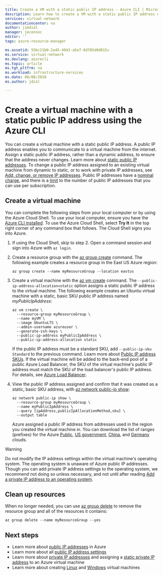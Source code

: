 ```yaml
---
title: Create a VM with a static public IP address - Azure CLI | Microsoft Docs
description: Learn how to create a VM with a static public IP address using the Azure command-line interface (CLI).
services: virtual-network
documentationcenter: na
author: jimdial
manager: jeconnoc
editor: ''
tags: azure-resource-manager

ms.assetid: 55bc21b0-2a45-4943-a5e7-8d785d0d015c
ms.service: virtual-network
ms.devlang: azurecli
ms.topic: article
ms.tgt_pltfrm: na
ms.workload: infrastructure-services
ms.date: 08/08/2018
ms.author: jdial

---
```

# Create a virtual machine with a static public IP address using the Azure CLI

You can create a virtual machine with a static public IP address. A public IP address enables you to communicate to a virtual machine from the internet. Assign a static public IP address, rather than a dynamic address, to ensure that the address never changes. Learn more about [static public IP addresses](virtual-network-ip-addresses-overview-arm.md#allocation-method). To change a public IP address assigned to an existing virtual machine from dynamic to static, or to work with private IP addresses, see [Add, change, or remove IP addresses](virtual-network-network-interface-addresses.md). Public IP addresses have a [nominal charge](https://azure.microsoft.com/pricing/details/ip-addresses), and there is a [limit](../azure-subscription-service-limits.md?toc=%2fazure%2fvirtual-network%2ftoc.json#azure-resource-manager-virtual-networking-limits) to the number of public IP addresses that you can use per subscription.

## Create a virtual machine

You can complete the following steps from your local computer or by using the Azure Cloud Shell. To use your local computer, ensure you have the [Azure CLI installed](/cli/azure/install-azure-cli?toc=%2fazure%2fvirtual-network%2ftoc.json). To use the Azure Cloud Shell, select **Try It** in the top right corner of any command box that follows. The Cloud Shell signs you into Azure.

1. If using the Cloud Shell, skip to step 2. Open a command session and sign into Azure with `az login`.
2. Create a resource group with the [az group create](/cli/azure/group#az-group-create) command. The following example creates a resource group in the East US Azure region:

   ```azurecli-interactive
   az group create --name myResourceGroup --location eastus
   ```

3. Create a virtual machine with the [az vm create](/cli/azure/vm#az-vm-create) command. The `--public-ip-address-allocation=static` option assigns a static public IP address to the virtual machine. The following example creates an Ubuntu virtual machine with a static, basic SKU public IP address named *myPublicIpAddress*:

   ```azurecli-interactive
   az vm create \
     --resource-group myResourceGroup \
     --name myVM \
     --image UbuntuLTS \
     --admin-username azureuser \
     --generate-ssh-keys \
     --public-ip-address myPublicIpAddress \
     --public-ip-address-allocation static
   ```

   If the public IP address must be a standard SKU, add `--public-ip-sku Standard` to the previous command. Learn more about [Public IP address SKUs](virtual-network-ip-addresses-overview-arm.md#sku). If the virtual machine will be added to the back-end pool of a public Azure Load Balancer, the SKU of the virtual machine's public IP address must match the SKU of the load balancer's public IP address. For details, see [Azure Load Balancer](../load-balancer/load-balancer-overview.md?toc=%2fazure%2fvirtual-network%2ftoc.json#skus).

4. View the public IP address assigned and confirm that it was created as a static, basic SKU address, with [az network public-ip show](/cli/azure/network/public-ip#az-network-public-ip-show):

   ```azurecli-interactive
   az network public-ip show \
     --resource-group myResourceGroup \
     --name myPublicIpAddress \
     --query [ipAddress,publicIpAllocationMethod,sku] \
     --output table
   ```

   Azure assigned a public IP address from addresses used in the region you created the virtual machine in. You can download the list of ranges (prefixes) for the Azure [Public](https://www.microsoft.com/download/details.aspx?id=56519), [US government](https://www.microsoft.com/download/details.aspx?id=57063), [China](https://www.microsoft.com/download/details.aspx?id=57062), and [Germany](https://www.microsoft.com/download/details.aspx?id=57064) clouds.

> [!WARNING]
> Do not modify the IP address settings within the virtual machine's operating system. The operating system is unaware of Azure public IP addresses. Though you can add private IP address settings to the operating system, we recommend not doing so unless necessary, and not until after reading [Add a private IP address to an operating system](virtual-network-network-interface-addresses.md#private).

## Clean up resources

When no longer needed, you can use [az group delete](/cli/azure/group#az-group-delete) to remove the resource group and all of the resources it contains:

```azurecli-interactive
az group delete --name myResourceGroup --yes
```

## Next steps

- Learn more about [public IP addresses](virtual-network-ip-addresses-overview-arm.md#public-ip-addresses) in Azure
- Learn more about all [public IP address settings](virtual-network-public-ip-address.md#create-a-public-ip-address)
- Learn more about [private IP addresses](virtual-network-ip-addresses-overview-arm.md#private-ip-addresses) and assigning a [static private IP address](virtual-network-network-interface-addresses.md#add-ip-addresses) to an Azure virtual machine
- Learn more about creating [Linux](../virtual-machines/windows/tutorial-manage-vm.md?toc=%2fazure%2fvirtual-network%2ftoc.json) and [Windows](../virtual-machines/windows/tutorial-manage-vm.md?toc=%2fazure%2fvirtual-network%2ftoc.json) virtual machines
